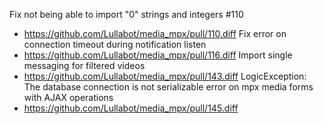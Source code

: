 Fix not being able to import "0" strings and integers #110
 * https://github.com/Lullabot/media_mpx/pull/110.diff
Fix error on connection timeout during notification listen
* https://github.com/Lullabot/media_mpx/pull/116.diff
Import single messaging for filtered videos
* https://github.com/Lullabot/media_mpx/pull/143.diff
LogicException: The database connection is not serializable error on mpx media forms with AJAX operations
* https://github.com/Lullabot/media_mpx/pull/145.diff
